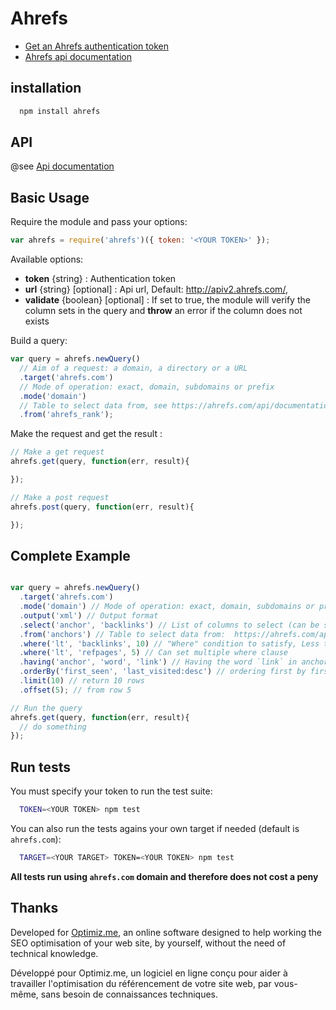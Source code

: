 # Ahrefs

- [Get an Ahrefs authentication token](https://ahrefs.com/api/profile)
- [Ahrefs api documentation](https://ahrefs.com/api/documentation)

## installation

```bash
  npm install ahrefs
```

## API

@see [Api documentation](docs/api.md)


## Basic Usage

Require the module and pass your options:

```javascript
var ahrefs = require('ahrefs')({ token: '<YOUR TOKEN>' });
```

Available options:

- **token** {string} : Authentication token
- **url** {string} [optional] : Api url, Default: http://apiv2.ahrefs.com/,
- **validate** {boolean} [optional] : If set to true, the module will verify the column sets in the query and **throw** an error if the column does not exists


Build a query:
```javascript
var query = ahrefs.newQuery()
  // Aim of a request: a domain, a directory or a URL
  .target('ahrefs.com')
  // Mode of operation: exact, domain, subdomains or prefix
  .mode('domain')
  // Table to select data from, see https://ahrefs.com/api/documentation for a complete list
  .from('ahrefs_rank');
```

Make the request and get the result :

```javascript
// Make a get request
ahrefs.get(query, function(err, result){

});

// Make a post request
ahrefs.post(query, function(err, result){

});
```

## Complete Example

```javascript

var query = ahrefs.newQuery()
  .target('ahrefs.com')
  .mode('domain') // Mode of operation: exact, domain, subdomains or prefix
  .output('xml') // Output format
  .select('anchor', 'backlinks') // List of columns to select (can be set multiple times)
  .from('anchors') // Table to select data from:  https://ahrefs.com/api/documentation/anchors
  .where('lt', 'backlinks', 10) // "Where" condition to satisfy, Less than 10 backlinks
  .where('lt', 'refpages', 5) // Can set multiple where clause
  .having('anchor', 'word', 'link') // Having the word `link` in anchor text
  .orderBy('first_seen', 'last_visited:desc') // ordering first by first_seen ascending, then by last_visited descending. Can be set multiple times
  .limit(10) // return 10 rows
  .offset(5); // from row 5

// Run the query
ahrefs.get(query, function(err, result){
  // do something
});
```

## Run tests

You must specify your token to run the test suite:

```bash
  TOKEN=<YOUR TOKEN> npm test
```

You can also run the tests agains your own target if needed (default is `ahrefs.com`):
```bash
  TARGET=<YOUR TARGET> TOKEN=<YOUR TOKEN> npm test
```

**All tests run using `ahrefs.com` domain and therefore does not cost a peny**

## Thanks
Developed for <a target="_blank" href="http://optimiz.me">Optimiz.me</a>, an online software designed to help working the SEO optimisation of your web site, by yourself, without the need of technical knowledge.

Développé pour Optimiz.me, un logiciel en ligne conçu pour aider à travailler l'optimisation du référencement de votre site web, par vous-même, sans besoin de connaissances techniques.
